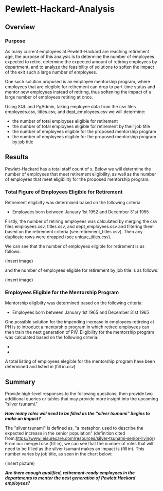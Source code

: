 # Pewlett-Hackard-Analysis

## Overview 

### Purpose
As many current employees at Pewlett-Hackard are reaching retirement age, the purpose of this analysis is to determine the number of employees expected to retire, determine the expected amount of retiring employees by department, and to analyze the feasibility of solutions to soften the impact of the exit such a large number of employees. 

One such solution proposed is an employee mentorship program, where employees that are elegible for retirement can drop to part-time status and mentor new employees instead of retiring, thus softening the impact of a large number of employees retiring at once.  

Using SQL and PgAdmin, taking employee data from the csv files employees.csv, titles.csv, and dept_employees.csv we will determine:

- the number of total employees eligible for retirement
- the number of total employees eligible for retirement by their job title
- the number of employees eligible for the proposed mentorship program
- the number of employees eligible for the proposed mentorship program by job title


## Results 
Pewlett-Hackard has a total staff count of x. Below we will determine the number of employees that meet retirement eligibility, as well as the number of employees that meet eligibility for the proposed mentorship program.

### Total Figure of Employees Eligible for Retirement

Retirement eligibilty was determined based on the following criteria:

- Employees born between January 1st 1952 and December 31st 1955

Firstly, the number of retiring employees was calculated by merging the csv files employees.csv, titles.csv, and dept_employees.csv and filtering them based on the retirement criteria (see retirement_titles.csv). Then any duplicate rows were dropped (see unique_titles.csv).

We can see that the number of employees eligible for retirement is as follows:

(insert image)

and the number of employees eligible for retirement by job title is as follows:

(insert image)

 
### Employees Eligible for the Mentorship Program

Mentorship eligibilty was determined based on the following criteria:

- Employees born between January 1st 1965 and December 31st 1965

One possible solution for the impending increase in employees retireing at PH is to introduct a mentorship program in which retired employees can then train the next generation of PW. Eligibility for the mentorship program was calculated based on the following criteria:

-
-

A total listing of employees elegible for the mentorship program have been determined and listed in (fill in.csv)


## Summary
Provide high-level responses to the following questions, then provide two additional queries or tables that may provide more insight into the upcoming "silver tsunami."

**_How many roles will need to be filled as the "silver tsunami" begins to make an impact?_**

The "silver tsunami" is defined as, "a metaphor, used to describe the expected increase in the senior population" (definition cited from:https://www.leisurecare.com/resources/silver-tsunami-senior-living/) 
From our merged csv (fill in), we can see that the number of roles that will need to be filled as the silver tsumani makes an impact is (fill in).
This number varies by job title, as seen in the chart below:

(insert picture)

**_Are there enough qualified, retirement-ready employees in the departments to mentor the next generation of Pewlett Hackard employees?_**

